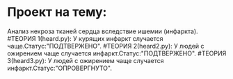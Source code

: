 # Проект на тему:
Анализ некроза тканей сердца вследствие ишемии (инфаркта).
#ТЕОРИЯ 1(heard.py):
У курящих инфаркт случается чаще.Статус:"ПОДТВЕРЖЕНО".
#ТЕОРИЯ 2(heard2.py):
У людей с ожирением чаще случается инфаркт.Статус:"ПОДТВЕРЖЕНО".
#ТЕОРИЯ 3(heard3.py):
У людей с ожирением чаще случается инфаркт.Статус:"ОПРОВЕРГНУТО".

